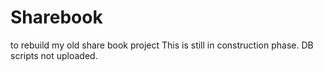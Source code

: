 # Sharebook
to rebuild my old share book project
This is still in construction phase. DB scripts not uploaded.
